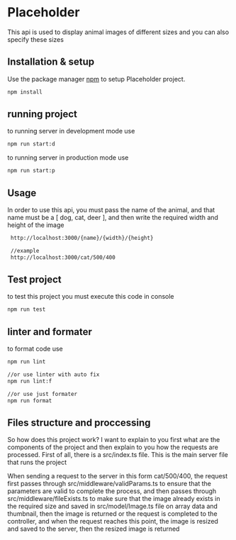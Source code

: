 # Placeholder

This api is used to display animal images of different sizes and you can also specify these sizes

## Installation & setup

Use the package manager [npm](https://www.npmjs.com/) to setup Placeholder project.

```bash
npm install 
```
## running project
to running server in development mode use 

```bash
npm run start:d 
```

to running server in production mode use 

```bash
npm run start:p
```
## Usage

In order to use this api, you must pass the name of the animal, and that name must be a [ dog, cat, deer ], and then write the required width and height of the image
```bash
 http://localhost:3000/{name}/{width}/{height} 

 //example
 http://localhost:3000/cat/500/400
```

## Test project 

to test this project you must execute this code in console

```bash
npm run test
```

## linter  and formater

to format code use

```bash
npm run lint

//or use linter with auto fix
npm run lint:f

//or use just formater 
npm run format
```

## Files structure and proccessing

So how does this project work? I want to explain to you first what are the components of the project and then explain to you how the requests are processed.
First of all, there is a src/index.ts file. This is the main server file that runs the project

When sending a request to the server in this form cat/500/400, the request first passes through src/middleware/validParams.ts to ensure that the parameters are valid to complete the process, and then passes through src/middleware/fileExists.ts to make sure that the image already exists in the required size and saved in src/model/Image.ts file on array data and thumbnail, then the image is returned or the request is completed to the controller, and when the request reaches this point, the image is resized and saved to the server, then the resized image is returned